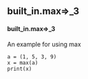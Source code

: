 ## built_in.max=>_3
#### built_in.max=>_3
An example for using max
```
a = (1, 5, 3, 9)
x = max(a)
print(x)
```